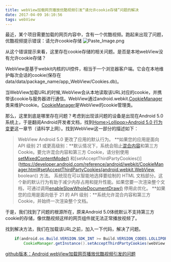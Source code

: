 ```yaml
---
title: webView加载网页播放优酷视频引发“请允许cookie存储”问题的解决
date: 2017-04-09 16:10:56
tags: webView
---
```


最近，某个项目需要加载的网页内容中，含有一个优酷视频。跑起来出现了问题，优酷视频提示错误：请允许cookie存储
![Paste_Image.png](http://upload-images.jianshu.io/upload_images/817079-b98c96477f367fef.png?imageMogr2/auto-orient/strip%7CimageView2/2/w/1240)

从这个错误提示来看，这里存在cookie存储的相关问题。是否是本地webView没有允许cookie存储？

<!-- more -->

WebView是基于webkit内核的UI控件，相当于一个浏览器客户端。它会在本地维护每次会话的cookie(保存在data/data/package_name/app_WebView/Cookies.db)。

当WebView加载URL的时候,WebView会从本地读取该URL对应的cookie，并携带该cookie与服务器进行通信。WebView通过android.webkit.[CookieManager](https://developer.android.com/reference/android/webkit/CookieManager.html)类来维护cookie。[CookieManager](https://developer.android.com/reference/android/webkit/CookieManager.html)是WebView的cookie管理类。

那么，这里到底是哪里存在问题？考虑到出现该问题的设备是出现在Android 5.0系统上，于是翻阅Android开发者文档，找到[Home>Lollipop>Android 5.0 行为变更](https://developer.android.com/about/versions/android-5.0-changes.html)这一章节（请科学上网）。找到WebView这一部分的描述如下：
> WebView
Android 5.0 更改了应用的默认行为。
**如果您的应用是面向 API 级别 21 或更高级别：**默认情况下，系统会阻止[混合内容](https://developer.mozilla.org/en-US/docs/Security/MixedContent)和第三方 Cookie。要允许混合内容和第三方 Cookie，请分别使用[setMixedContentMode()](https://developer.android.com/reference/android/webkit/WebSettings.html#setMixedContentMode(int))
和[setAcceptThirdPartyCookies()](https://developer.android.com/reference/android/webkit/CookieManager.html#setAcceptThirdPartyCookies(android.webkit.WebView, boolean))
方法。
系统现在可以智能地选择要绘制的 HTML 文档部分。这个新的默认行为有助于减少内存占用和提升性能。如果您要一次渲染整个文档，可通过调用[enableSlowWholeDocumentDraw()](https://developer.android.com/reference/android/webkit/WebView.html#enableSlowWholeDocumentDraw())
停用此优化。
**如果您的应用是面向低于 21 的 API 级别：**系统允许混合内容和第三方 Cookie，并始终一次渲染整个文档。 

于是，我们找到了问题的根源所在，原来Android 5.0体统默认不支持第三方cookie的存储，像优酷视频这样的网页组件就无法正常播放视频了。

找到解决方法，我们在加载该URL之前，加入一下代码，解决了问题。
   
``` java
    if(android.os.Build.VERSION.SDK_INT >= Build.VERSION_CODES.LOLLIPOP)
        CookieManager.getInstance().setAcceptThirdPartyCookies(webView,true);
```

[github版本：Android webView加载网页播放优酷视频引发的问题](https://github.com/echoMu/Android-/blob/master/Android%20webView%E5%8A%A0%E8%BD%BD%E7%BD%91%E9%A1%B5%E6%92%AD%E6%94%BE%E4%BC%98%E9%85%B7%E8%A7%86%E9%A2%91%E5%BC%95%E5%8F%91%E7%9A%84%E9%97%AE%E9%A2%98.md)